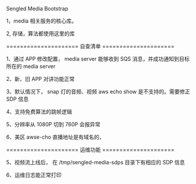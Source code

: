 Sengled Media Bootstrap

1，media 相关服务的核心库。

2, 存储，算法都使用这里的库


===================== 自查清单 =====================

1、通过 APP 修改配置， media server 能够收到 SQS 消息，并成功通知到目标所在的 media server

2、新、旧 APP 对讲功能正常

3、默认情况下， snap 灯的音频、视频 aws echo show 是不支持的。需要修正 SDP 信息

4、支持免费算法的跳帧逻辑

5、分辨率从 1080P 切到 760P 会报异常

6、美区 awse-cho 直播地址是有域名的，


===================== 运维功能 =====================

5、视频流上线后， 在 /tmp/sengled-media-sdps 目录下有相应的 SDP 信息

6、运维日志能正常打印

